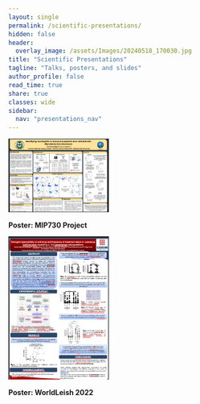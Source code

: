 ```yaml
---
layout: single
permalink: /scientific-presentations/
hidden: false
header:
  overlay_image: /assets/Images/20240518_170030.jpg
title: "Scientific Presentations"
tagline: "Talks, posters, and slides"
author_profile: false
read_time: true
share: true
classes: wide
sidebar:
  nav: "presentations_nav"
---
```


<a href="/assets/Images/Poster_MIP730-1.pdf">
  <img src="/assets/Images/Poster-mip730-1.png" alt="Poster MIP730" width="200">
</a>
<p><strong>Poster: MIP730 Project</strong></p>

<a href="/assets/Images/documents/Poster-WL2022.pdf">
  <img src="/assets/Images/worldleish_tumb.png" alt="Poster WorldLeish2022" width="200">
</a>
<p><strong>Poster: WorldLeish 2022</strong></p>
